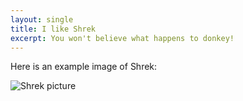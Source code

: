 ```yaml
---
layout: single
title: I like Shrek
excerpt: You won't believe what happens to donkey!
---
```


Here is an example image of Shrek:

![Shrek picture](https://upload.wikimedia.org/wikipedia/en/4/4d/Shrek_%28character%29.png)
